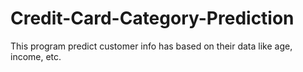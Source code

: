 # Credit-Card-Category-Prediction
This program predict customer info has based on their data like age, income, etc.
